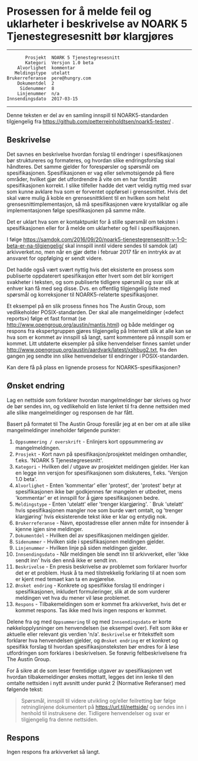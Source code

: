 Prosessen for å melde feil og uklarheter i beskrivelse av NOARK 5 Tjenestegresesnitt bør klargjøres
===================================================================================================

 ------------------  ---------------------------------
           Prosjekt  NOARK 5 Tjenestegresesnitt
           Kategori  Versjon 1.0 beta
        Alvorlighet  kommentar
       Meldingstype  utelatt
    Brukerreferanse  pere@hungry.com
        Dokumentdel  2
         Sidenummer  8
        Linjenummer  n/a
    Innsendingsdato  2017-03-15
 ------------------  ---------------------------------

Denne teksten er del av en samling innspill til NOARK5-standarden
tilgjengelig fra https://github.com/petterreinholdtsen/noark5-tester/ .

Beskrivelse
-----------

Det savnes en beskrivelse hvordan forslag til endringer i
spesifikasjonen bør struktureres og formateres, og hvordan slike
endringsforslag skal håndteres.  Det samme gjelder for forespørsler og
spørsmål om spesifikasjonen.  Spesifikasjonen er vag eller
selvmotsigende på flere områder, hvilket gjør det utfordrendre å vite
om en har forstått spesifikasjonen korrekt.  I slike tilfeller hadde
det vært veldig nyttig med svar som kunne avklare hva som er forventet
oppførsel i grensesnittet.  Hvis det skal være mulig å koble en
grensesnittklient til en hvilken som helst grensesnittimplementasjon,
så må spesifikasjonen være krystallklar og alle implementasjonen følge
spesifikasjonen på samme måte.

Det er uklart hva som er kontaktpunkt for å stille spørsmål om teksten
i spesifikasjonen eller for å melde om uklarheter og feil i
spesifikasjonen.

I følge
https://samdok.com/2016/09/20/noark5-tjenestegrensesnitt-v-1-0-beta-er-na-tilgjengelig/
skal innspill inntil videre sendes til samdok (at) arkivverket.no, men
når en gjør dette i februar 2017 får en inntrykk av at ansvaret for
oppfølging er sendt videre.

Det hadde også vært svært nyttig hvis det eksisterte en prosess som
publiserte oppdaterert spesifikasjon etter hvert som det blir
korrigert svakheter i teksten, og som publiserte tidligere spørsmål og
svar slik at enhver kan få med seg disse.  Dvs. en offentlig
tilgjengelig liste med spørsmål og korreksjoner til NOARK5-relaterte
spesifikasjoner.

Et eksempel på en slik prosess finnes hos The Austin Group, som
vedlikeholder POSIX-standarden.  Der skal alle mangelmeldinger
(«defect reports») følge et fast format (se
http://www.opengroup.org/austin/mantis.html) og både meldinger og
respons fra ekspertgruppen gjøres tilgjengelig på Internett slik at
alle kan se hva som er kommet av innspill så langt, samt kommentere på
innspill som er kommet.  Litt utdaterte eksempler på slike
henvendelser finnes samlet under
http://www.opengroup.org/austin/aardvark/latest/xshbug2.txt, fra den
gangen jeg sendte inn slike henvendelser til endringer i
POSIX-standarden.

Kan dere få på plass en lignende prosess for NOARK5-spesifikasjonen?

Ønsket endring
--------------

Lag en nettside som forklarer hvordan mangelmeldinger bør skrives og
hvor de bør sendes inn, og vedlikehold en liste lenket til fra denne
nettsiden med alle slike mangelmeldinger og responsen de har fått.

Basert på formatet til The Austin Group foreslår jeg at en ber om at
alle slike mangelmeldinger inneholder følgende punkter:

 1. `Oppsummering / overskrift` - Enlinjers kort oppsummering av
    mangelmeldingen.
 1. `Prosjekt` - Kort navn på spesifikasjon/prosjektet meldingen
    omhandler, f.eks. 'NOARK 5 Tjenestegresesnitt'.
 1. `Kategori` - Hvilken del / utgave av prosjektet meldingen gjelder.
    Her kan en legge inn versjon for spesifikasjonen som diskuteres,
    f.eks. 'Versjon 1.0 beta'.
 1. `Alvorlighet` - Enten 'kommentar' eller 'protest', der 'protest'
    betyr at spesifikasjonen ikke bør godkjennes før mangelen er
    utbedret, mens 'kommentar' er et innspill for å gjøre
    spesifikasjonen bedre.
 1. `Meldingstype` - Enten 'utelatt' eller 'trenger klargjøring'. ` Bruk
    'utelatt' hvis spesifikasjonen mangler noe som burde vært omtalt,
    og 'trenger klargjøring' hvis eksisterende tekst ikke er klar og
    entydig nok.
 1. `Brukerreferanse` - Navn, epostadresse eller annen måte for
    innsender å kjenne igjen sine meldinger.
 1. `Dokumentdel` - Hvilken del av spesifikasjonen meldingen gjelder.
 1. `Sidenummer` - Hvilken side i spesifikasjonen meldingen gjelder.
 1. `Linjenummer` - Hvilken linje på siden meldingen gjelder.
 1. `Innsendingsdato` - Når meldingen ble sendt inn til arkivverket,
    eller 'ikke sendt inn' hvis den ennå ikke er sendt inn.
 1. `Beskrivelse` - En presis beskrivelse av problemet som forklarer
    hvorfor det er et problem.  Husk å ta med tilstrekkelig forklaring
    til at noen som er kjent med temaet kan ta en avgjørelse.
 1. `Ønsket endring` - Konkrete og spesifikke forslag til endringer i
    spesifikasjonen, inkludert formuleringer, slik at de som vurderer
    meldingen vet hva du mener vil løse problemet.
 1. `Respons` - Tilbakemeldingen som er kommet fra arkivverket, hvis det
    er kommet respons.  Tas ikke med hvis ingen respons er kommet.

Delene fra og med `Oppsummering` til og med `Innsendingsdato` er korte
nøkkelopplysninger om henvendelsen (se eksempel over).  Felt som ikke
er aktuelle eller relevant gis verdien 'n/a'.  `Beskrivelse` er
fritekstfelt som forklarer hva henvendelsen gjelder, og `Ønsket
endring` er et konkret og spesifikk forslag til hvordan
spesifikasjonsteksten bør endres for å løse utfordringen som forklares
i beskrivelsen.  Se forøvrig feltbeskrivelsene fra The Austin Group.

For å sikre at de som leser fremtidige utgaver av spesifikasjonen vet
hvordan tilbakemeldinger ønskes mottatt, legges det inn lenke til den
omtalte nettsiden i nytt avsnitt under punkt 2 (Normative Referanser)
med følgende tekst:

> Spørsmål, innspill til videre utvikling og/eller feilretting bør
> følge retninglinjene dokumentert på https://url.til/nettside/ og
> sendes inn i henhold til instruksene der.  Tidligere henvendelser og
> svar er tilgjengelig fra denne nettsiden.

Respons
-------

Ingen respons fra arkivverket så langt.
